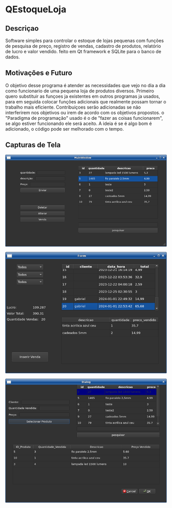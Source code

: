 # QEstoqueLoja

## Descriçao

Software simples para controlar o estoque de lojas pequenas com funções de
pesquisa de preço, registro de vendas, cadastro de produtos, relatório
de lucro e valor vendido.
feito em Qt framework e SQLite para o banco de dados.

## Motivações e Futuro

O objetivo desse programa é atender as necessidades que vejo no dia a
dia como funcionario de uma pequena loja de produtos
diversos. Primeiro quero substituir as funçoes ja existentes em outros
programas ja usados, para em seguida colocar funções adicionais que
realmente possam tornar o trabalho mais eficiente.
Contribuiçoes serão adicionadas se não interferirem nos objetivos ou
irem de acordo com os objetivos propostos.
o "Paradigma de programação" usado é o de "fazer as coisas
funcionarem", se algo estiver funcionando ele será aceito. A ideia é
se é algo bom é adicionado, o código pode ser melhorado com o tempo.

## Capturas de Tela

![Tela Principal](/Imagens/capturaPrincipal.png)

![Tela Vendas](/Imagens/capturaVendas.png)

![Tela Venda](/Imagens/capturaVenda.png)